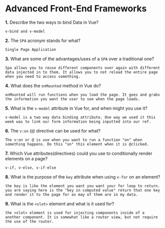 # Advanced Front-End Frameworks


**1.** Describe the two ways to bind Data in Vue?
<!-- enter you answer in the space below -->
```
v-bind and v-model
```

**2.** The `SPA` acronym stands for what?
<!-- enter you answer in the space below -->
```
Single Page Application
```
**3.** What are some of the advantages/uses of a `SPA` over a traditional one?
<!-- enter you answer in the space below -->
```
Spa allows you to reuse different components over again with different data injected in to them. It allows you to not reload the entire page when you need to access something. 
```
**4.** What does the `onMounted` method in Vue do?
<!-- enter you answer in the space below -->
```
onMounted will run functions when you load the page. It goes and grabs the information you want the user to see when the page loads. 
```
**5.** What is the `v-model` attribute in Vue for, and when might you use it?
<!-- enter you answer in the space below -->
```
v-model is a two way data binding attribute. One way we used it this week was to link our form information being inputted into our ref. 
```
**6.** The `v:on` (`@`) directive can be used for what?
<!-- enter you answer in the space below -->
```
The v:on or @ is use when you want to run a function "on" when something happens. Do this "on" this element when it is @clicked.
```
**7.** Which Vue attributes(directives) could you use to conditionally render elements on a page?
<!-- enter you answer in the space below -->
```
v-if, v-else, v-if-else
```
**8.** What is the purpose of the `key` attribute when using `v-for` on an element?
<!-- enter you answer in the space below -->
```
the key is like the element you want you want your for loop to return. you are saying here is the "key in computed value" return that one key and render it to the page for as may of them are in my data. 
```
**9.** What is the `<slot>` element and what is it used for?
<!-- enter you answer in the space below -->
```
the <slot> element is used for injecting components inside of a another component. It is somewhat like a router view, but not require the use of the router. 
```